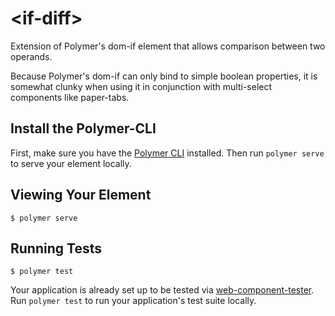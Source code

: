 # \<if-diff\>

Extension of Polymer&#39;s dom-if element that allows comparison between two operands.

Because Polymer's dom-if can only bind to simple boolean properties, it is somewhat clunky when using it in conjunction with multi-select components like paper-tabs.

## Install the Polymer-CLI

First, make sure you have the [Polymer CLI](https://www.npmjs.com/package/polymer-cli) installed. Then run `polymer serve` to serve your element locally.

## Viewing Your Element

```
$ polymer serve
```

## Running Tests

```
$ polymer test
```

Your application is already set up to be tested via [web-component-tester](https://github.com/Polymer/web-component-tester). Run `polymer test` to run your application's test suite locally.
